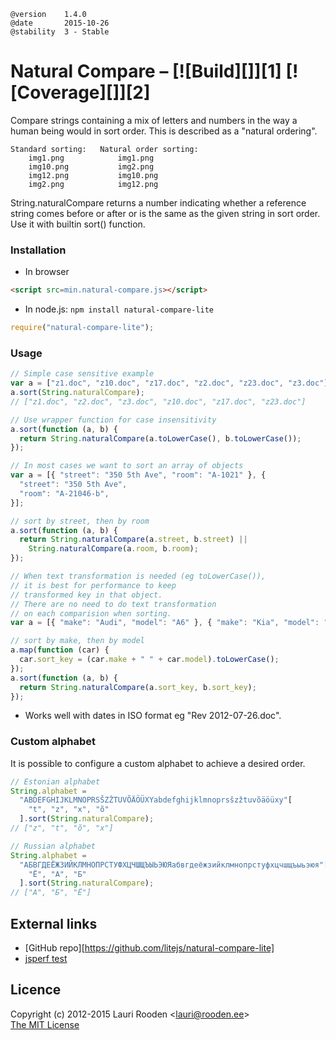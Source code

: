     @version    1.4.0
    @date       2015-10-26
    @stability  3 - Stable

# Natural Compare &ndash; [![Build][]][1] [![Coverage][]][2]

Compare strings containing a mix of letters and numbers in the way a human being
would in sort order. This is described as a "natural ordering".

```text
Standard sorting:   Natural order sorting:
    img1.png            img1.png
    img10.png           img2.png
    img12.png           img10.png
    img2.png            img12.png
```

String.naturalCompare returns a number indicating whether a reference string
comes before or after or is the same as the given string in sort order. Use it
with builtin sort() function.

### Installation

- In browser

```html
<script src=min.natural-compare.js></script>
```

- In node.js: `npm install natural-compare-lite`

```javascript
require("natural-compare-lite");
```

### Usage

```javascript
// Simple case sensitive example
var a = ["z1.doc", "z10.doc", "z17.doc", "z2.doc", "z23.doc", "z3.doc"];
a.sort(String.naturalCompare);
// ["z1.doc", "z2.doc", "z3.doc", "z10.doc", "z17.doc", "z23.doc"]

// Use wrapper function for case insensitivity
a.sort(function (a, b) {
  return String.naturalCompare(a.toLowerCase(), b.toLowerCase());
});

// In most cases we want to sort an array of objects
var a = [{ "street": "350 5th Ave", "room": "A-1021" }, {
  "street": "350 5th Ave",
  "room": "A-21046-b",
}];

// sort by street, then by room
a.sort(function (a, b) {
  return String.naturalCompare(a.street, b.street) ||
    String.naturalCompare(a.room, b.room);
});

// When text transformation is needed (eg toLowerCase()),
// it is best for performance to keep
// transformed key in that object.
// There are no need to do text transformation
// on each comparision when sorting.
var a = [{ "make": "Audi", "model": "A6" }, { "make": "Kia", "model": "Rio" }];

// sort by make, then by model
a.map(function (car) {
  car.sort_key = (car.make + " " + car.model).toLowerCase();
});
a.sort(function (a, b) {
  return String.naturalCompare(a.sort_key, b.sort_key);
});
```

- Works well with dates in ISO format eg "Rev 2012-07-26.doc".

### Custom alphabet

It is possible to configure a custom alphabet to achieve a desired order.

```javascript
// Estonian alphabet
String.alphabet =
  "ABDEFGHIJKLMNOPRSŠZŽTUVÕÄÖÜXYabdefghijklmnoprsšzžtuvõäöüxy"[
    "t", "z", "x", "õ"
  ].sort(String.naturalCompare);
// ["z", "t", "õ", "x"]

// Russian alphabet
String.alphabet =
  "АБВГДЕЁЖЗИЙКЛМНОПРСТУФХЦЧШЩЪЫЬЭЮЯабвгдеёжзийклмнопрстуфхцчшщъыьэюя"[
    "Ё", "А", "Б"
  ].sort(String.naturalCompare);
// ["А", "Б", "Ё"]
```

## External links

- [GitHub repo][https://github.com/litejs/natural-compare-lite]
- [jsperf test](http://jsperf.com/natural-sort-2/12)

## Licence

Copyright (c) 2012-2015 Lauri Rooden &lt;lauri@rooden.ee&gt;\
[The MIT License](http://lauri.rooden.ee/mit-license.txt)
